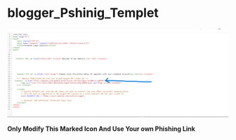 # blogger_Pshinig_Templet
<img alt="coding" src="https://github.com/rahadhasan07/blogger_Pshinig_Templet/blob/main/Screenshot%202023-10-06%20075848.png">
<p> <b> Only Modify This Marked Icon And Use Your own Phishing Link </b> </p>
